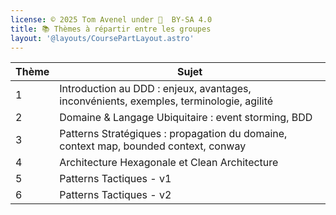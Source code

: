 ```yaml
---
license: © 2025 Tom Avenel under 󰵫  BY-SA 4.0
title: 📚 Thèmes à répartir entre les groupes
layout: '@layouts/CoursePartLayout.astro'
---
```



| Thème | Sujet                                                                                   |
| ----- | ----------------------------------------------------------------------------------------|
| 1     | Introduction au DDD : enjeux, avantages, inconvénients, exemples, terminologie, agilité |
| 2     | Domaine & Langage Ubiquitaire : event storming, BDD                                     |
| 3     | Patterns Stratégiques : propagation du domaine, context map, bounded context, conway    |
| 4     | Architecture Hexagonale et Clean Architecture                                           |
| 5     | Patterns Tactiques - v1                                                                 |
| 6     | Patterns Tactiques - v2                                                                 |


